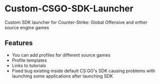 # Custom-CSGO-SDK-Launcher
Custom SDK launcher for Counter-Strike: Global Offensive and orther source engine games

## Features
* You can add profiles for different source games
* Profile templates
* Links to tutorials
* Fixed bug existing inside default CS:GO's SDK causing problems with launching some applications after launching SDK
